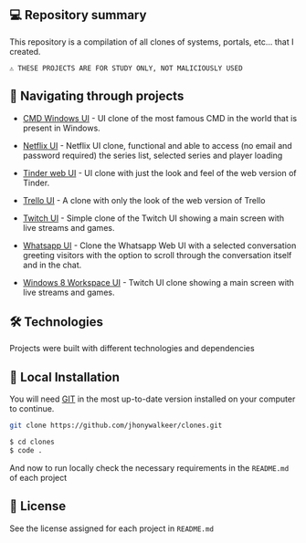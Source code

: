 ## 💻 Repository summary

This repository is a compilation of all clones of systems, portals, etc... that I created.

```text
⚠ THESE PROJECTS ARE FOR STUDY ONLY, NOT MALICIOUSLY USED
```

## 🚩 Navigating through projects


- [CMD Windows UI](https://github.com/jhonywalkeer/clone/tree/master/cmd-ui-clone) - UI clone of the most famous CMD in the world that is present in Windows.

- [Netflix UI](https://github.com/jhonywalkeer/clone/tree/master/netflix-simpleui) - Netflix UI clone, functional and able to access (no email and password required) the series list, selected series and player loading

- [Tinder web UI](https://github.com/jhonywalkeer/clone/tree/master/tinder-web-cloneui) - UI clone with just the look and feel of the web version of Tinder.

- [Trello UI](https://github.com/jhonywalkeer/clone/tree/master/trello-cloneui) - A clone with only the look of the web version of Trello

- [Twitch UI](https://github.com/jhonywalkeer/clone/tree/master/twitch-ui) - Simple clone of the Twitch UI showing a main screen with live streams and games.

- [Whatsapp UI](https://github.com/jhonywalkeer/clone/tree/master/whatsapp-simple-clone) - Clone the Whatsapp Web UI with a selected conversation greeting visitors with the option to scroll through the conversation itself and in the chat.

- [Windows 8 Workspace UI](https://github.com/jhonywalkeer/clone/tree/master/windows-8-workspace-clone) - Twitch UI clone showing a main screen with live streams and games.


## 🛠 Technologies

Projects were built with different technologies and dependencies

## 🔨 Local Installation

You will need [GIT](https://git-scm.com/) in the most up-to-date version installed on your computer to continue.

```bash
git clone https://github.com/jhonywalkeer/clones.git

$ cd clones
$ code .
```

And now to run locally check the necessary requirements in the `README.md` of each project

## 📖 License

See the license assigned for each project in `README.md`

